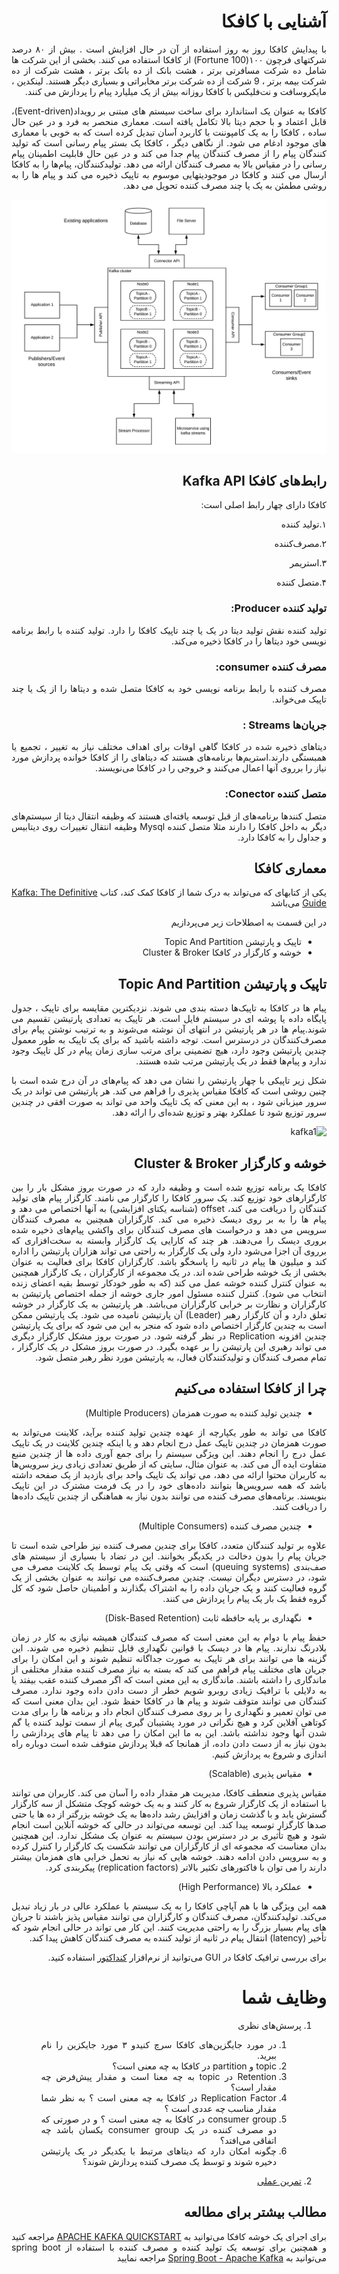 <div dir='rtl' align="justify">

# آشنایی با کافکا
با پیدایش کافکا روز به روز استفاده از آن در حال افزایش است . بیش از ۸۰ درصد  شرکتهای فرچون ۱۰۰(Fortune 100) از کافکا استفاده می کنند. بخشی از این شرکت ها شامل ده شرکت مسافرتی برتر ، هشت بانک از ده بانک برتر ، هشت شرکت از ده شرکت بیمه برتر ، 9 شرکت از ده شرکت برتر مخابراتی و بسیاری دیگر هستند. لینکدین ، مایکروسافت و نت‌فلیکس با کافکا روزانه بیش از یک میلیارد پیام را  پردازش می کنند.


کافکا به عنوان یک استاندارد برای ساخت سیستم های مبتنی بر رویداد(Event-driven)، قابل 
اعتماد و با حجم دیتا بالا تکامل یافته است. معماری منحصر به فرد و در عین حال ساده ، کافکا را به یک کامپوننت با کاربرد آسان تبدیل کرده است که به خوبی با معماری های موجود ادغام می شود. از نگاهی دیگر ، کافکا یک بستر پیام رسانی است که تولید کنندگان پیام را از مصرف کنندگان پیام جدا می کند و در عین حال قابلیت اطمینان پیام رسانی را در مقیاس بالا به مصرف کنندگان ارائه می دهد. تولیدکنندگان، پیام‌ها را به کافکا ارسال می کنند و کافکا در موجودیتهایی  موسوم به تاپیک ذخیره می کند و پیام ها را به روشی مطمئن به یک یا چند مصرف کننده تحویل می دهد. 

![Event-Driven-Architecture-Kafka-Pattern](Event-Driven-Architecture-Kafka-Pattern.png)


## رابط‌های کافکا Kafka API
کافکا دارای چهار  رابط اصلی است:
 
 ۱.تولید کننده 
 
 ۲.مصرف‌کننده
 
 ۳.استریمر 
 
 ۴.متصل کننده
 
 
### تولید کننده Producer:
تولید کننده نقش تولید دیتا در یک یا چند تاپیک کافکا را دارد. تولید کننده با رابط برنامه نویسی خود دیتاها را در کافکا ذخیره می‌کند.
### مصرف کننده  consumer:
مصرف کننده با رابط برنامه نویسی خود به کافکا متصل شده و دیتاها را از یک یا چند تاپیک می‌خواند.
### جریان‌ها Streams :
دیتاهای ذخیره شده در کافکا گاهی اوقات برای اهداف مختلف نیاز به  تغییر ، تجمیع یا همبستگی دارند.استریم‌ها برنامه‌های هستند که دیتاهای را از کافکا خوانده پردازش مورد نیاز را برروی آنها اعمال می‌کنند  و خروجی را در کافکا می‌نویسند.
### متصل کننده Conector:
متصل کنندها برنامه‌های از قبل توسعه یافته‌ای هستند که وظیفه انتقال دیتا از سیستم‌های دیگر به داخل کافکا را دارند مثلا متصل کننده‌ Mysql وظیفه انتقال تغییرات روی دیتابیس و جداول را به کافکا دارد.


## معماری کافکا
یکی از کتابهای که می‌تواند به درک شما از کافکا کمک کند، کتاب [Kafka: The Definitive Guide](https://www.confluent.io/resources/kafka-the-definitive-guide/) می‌باشد 

در این قسمت به اصطلاحات زیر می‌پردازیم
 
- تاپیک و پارتیشن‌ Topic And Partition 
- خوشه و کارگزار در کافکا Cluster & Broker  


## تاپیک و پارتیشن‌ Topic And Partition
پیام ها در کافکا به تاپیک‌ها دسته بندی می شوند. نزدیکترین مقایسه برای تاپیک ، جدول پایگاه داده یا پوشه ای در سیستم فایل است. هر تاپیک به تعدادی پارتیشن تقسیم می شوند.پیام ها  در هر پارتیشن در انتهای آن نوشته می‌شوند و به ترتیب نوشتن پیام برای مصرف‌کنندگان در درسترس است. توجه داشته باشید که برای یک تاپیک به طور معمول چندین پارتیشن وجود دارد، هیچ تضمینی برای مرتب سازی زمان پیام در کل تاپیک وجود ندارد و پیام‌ها فقط در یک پارتیشن مرتب شده هستند.
 
 شکل زیر تاپیکی با چهار پارتیشن را نشان می دهد که پیام‌های در آن درج شده است با چنین  روشی است که کافکا مقیاس پذیری را فراهم می کند. هر پارتیشن می تواند در یک سرور میزبانی شود ، به این معنی که یک تاپیک واحد می تواند به صورت افقی در چندین سرور توزیع شود تا عملکرد بهتر و توزیع شده‌ای را ارائه دهد.
 
 ![kafka1](https://user-images.githubusercontent.com/43606924/125408587-51340b00-e3d0-11eb-95db-e6cd0c40adba.png)

## خوشه و کارگزار  Cluster & Broker
کافکا یک برنامه توزیع شده است و وظیفه دارد که در صورت بروز مشکل بار را بین کارگزارهای خود توزیع کند. یک سرور کافکا را کارگزار می نامند. کارگزار پیام های تولید کنندگان را دریافت می کند، offset (شناسه یکتای افزایشی) به آنها اختصاص می دهد و پیام ها را به بر روی دیسک ذخیره می کند. کارگزاران همچنین به مصرف کنندگان سرویس می دهد و درخواست های مصرف کنندگان برای  واکشی پیام‌های ذخیره شده بروری دیسک را  می‌دهند. هر چند که کارایی یک کارگزار وابسته به سخت‌افزاری که برروی آن اجزا می‌شود دارد ولی  یک کارگزار به راحتی می تواند هزاران پارتیشن را اداره کند و میلیون ها پیام در ثانیه را پاسخگو باشد.
کارگزاران کافکا برای فعالیت به عنوان بخشی از یک خوشه طراحی شده اند. در یک مجموعه از کارگزاران ، یک کارگزار همچنین به عنوان کنترل کننده خوشه عمل می کند (که به طور خودکار توسط بقیه اعضای زنده انتخاب می شود). کنترل کننده مسئول امور جاری خوشه از جمله اختصاص پارتیشن به کارگزاران و نظارت بر خرابی کارگزاران می‌باشد. هر پارتیشن  به یک کارگزار در خوشه تعلق دارد و آن کارگزار رهبر (Leader) آن پارتیشن نامیده می شود. یک پارتیشن ممکن است به چندین کارگزار اختصاص داده شود که منجر به این می شود که برای یک پارتیشن چندین افزونه Replication در نظر گرفته شود. در صورت بروز مشکل  کارگزار دیگری می تواند رهبری این پارتیشن را بر عهده بگیرد. در صورت بروز مشکل در یک کارگزار ، تمام مصرف کنندگان و تولیدکنندگان فعال، به پارتیشن مورد نظر رهبر متصل شود.

## چرا از کافکا استفاده می‌کنیم 
- چندین تولید کننده به صورت همزمان (Multiple Producers)

کافکا می تواند به طور یکپارچه از عهده چندین تولید کننده برآید، کلاینت می‌تواند به صورت همزمان در چندین تاپیک عمل درج انجام دهد و یا اینکه چندین کلاینت در یک تاپیک عمل درج را انجام دهند. این ویژگی سیستم را برای جمع آوری داده ها از چندین منبع متفاوت ایده آل می کند. به عنوان مثال، سایتی که از طریق تعدادی زیادی ریز سرویس‌ها به کاربران محتوا ارائه می دهد، می تواند یک تاپیک  واحد برای بازدید از یک صفحه داشته باشد که همه سرویس‌ها بتوانند داده‌های خود را در یک فرمت مشترک در این تاپیک بنویسند. برنامه‌های مصرف کننده می توانند بدون نیاز به هماهنگی از چندین تاپیک داده‌ها را دریافت کنند.

- چندین مصرف کننده (Multiple Consumers)

علاوه بر تولید کنندگان متعدد، کافکا برای چندین مصرف کننده نیز طراحی شده است تا جریان پیام را بدون دخالت در یکدیگر بخوانند. این در تضاد با بسیاری از سیستم های صف‌بندی (queuing systems) است که وقتی یک پیام توسط یک کلاینت مصرف می شود، در دسترس دیگران نیست. چندین مصرف‌کننده می توانند به عنوان بخشی از یک گروه فعالیت کنند و یک جریان داده را به اشتراک بگذارند و اطمینان حاصل شود که کل گروه فقط یک بار یک پیام را پردازش می کنند.

- نگهداری بر پایه حافظه ثابت (Disk-Based Retention)

حفظ پیام با دوام به این معنی است که مصرف کنندگان همیشه نیازی به کار در زمان بلادرنگ ندارند. پیام ها در دیسک با قوانین نگهداری قابل تنظیم ذخیره می شوند. این گزینه ها می توانند برای هر تاپیک به صورت جداگانه  تنظیم شوند و این امکان را برای جریان های مختلف پیام فراهم می کند که بسته به نیاز مصرف کننده مقدار مختلفی از ماندگاری را داشته باشند. ماندگاری به این معنی است که اگر مصرف کننده عقب بیفتد یا به دلایلی با ترافیک زیادی روبرو ‌شویم خطر از دست دادن داده وجود ندارد. مصرف کنندگان می توانند متوقف شوند و پیام ها در کافکا حفظ شود. این بدان معنی است که می توان تعمیر و نگهداری را بر روی مصرف کنندگان انجام داد و برنامه ها را برای مدت کوتاهی آفلاین کرد و هیچ نگرانی در مورد پشتیبان گیری پیام از سمت تولید کننده یا گم شدن آنها وجود نداشته باشد. این به ما این امکان را می دهد تا پیام های پردازشی را بدون نیاز به از دست دادن داده، از همانجا که قبلا پردازش متوقف شده است دوباره راه اندازی و شروع به پردازش کنیم.

- مقیاس پذیری (Scalable)

مقیاس پذیری منعطف کافکا، مدیریت هر مقدار داده را آسان می کند. کاربران می توانند با استفاده از یک کارگزار شروع به کار کنند و به یک خوشه کوچک متشکل از سه کارگزار گسترش یابد و با گذشت زمان و افزایش رشد داده‌ها به یک خوشه بزرگتر از ده ها یا حتی صدها کارگزار توسعه پیدا کند. این توسعه می‌تواند در حالی که خوشه آنلاین است انجام شود و هیچ تأثیری بر در دسترس بودن سیستم به عنوان یک مشکل ندارد. این همچنین بدان معناست که مجموعه ای از کارگزاران می توانند شکست یک کارگزار  را کنترل کرده و به  سرویس دادن ادامه دهند. خوشه هایی که نیاز به تحمل خرابی های همزمان بیشتر دارند را می توان با فاکتورهای تکثیر بالاتر (replication factors) پیکربندی کرد.

- عملکرد بالا (High Performance)

همه این ویژگی ها با هم آپاچی کافکا را به یک سیستم با عملکرد عالی در بار زیاد تبدیل می‌کند. تولیدکنندگان، مصرف کنندگان و کارگزاران می توانند مقیاس پذیز باشند تا جریان های پیام بسیار بزرگ را به راحتی مدیریت کنند. این کار می تواند در حالی انجام شود که تأخیر (latency) انتقال پیام در ثانیه از تولید کننده به مصرف کنندگان کاهش پیدا کند.

برای بررسی ترافیک کافکا در GUI می‌توانید از نرم‌افزار [کنداکتور](https://www.conduktor.io/) استفاده کنید.

وظایف شما
=========

1. پرسش‌های نظری

   1. در مورد جایگزین‌های کافکا سرچ کنیدو ۳ مورد جایکزین را نام ببرید.
   2. topic و partition در کافکا به چه معنی است؟
   3. Retention در topic به چه معنا است و مقدار پیش‌فرض چه مقدار است؟
   4. Replication Factor در کافکا به چه معنی است ؟ به نظر شما مقدار مناسب چه عددی است ؟
   5. consumer group در کافکا به چه معنی است ؟ و در صورتی که دو مصرف کننده در یک consumer group یکسان باشد چه اتفاقی می‌افتد؟
   6. چگونه امکان دارد که دیتاهای مرتبط با یکدیگر در یک پارتیشن دخیره شوند  و توسط یک مصرف کننده پردازش شوند؟

2. [تمرین عملی](Project.md)
   

## مطالب بیشتر برای مطالعه 

برای اجرای یک خوشه کافکا می‌توانید به  [APACHE KAFKA QUICKSTART](https://kafka.apache.org/quickstart) مراجعه کنید و همچنین 
برای توسعه یک تولید کننده و مصرف کننده با استفاده از spring boot می‌توانید به [Spring Boot - Apache Kafka](https://www.tutorialspoint.com/spring_boot/spring_boot_apache_kafka.htm) مراجعه نمایید


</div>
